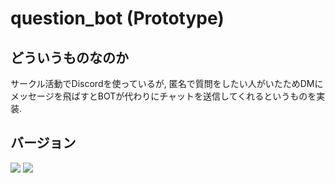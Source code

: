 # question_bot (Prototype)

## どういうものなのか

サークル活動でDiscordを使っているが, 匿名で質問をしたい人がいたためDMにメッセージを飛ばすとBOTが代わりにチャットを送信してくれるというものを実装.

## バージョン

<img src="https://img.shields.io/badge/node-17.5.0-green">
<img src="https://img.shields.io/badge/npm-8.4.1-red">
